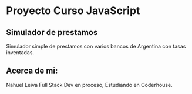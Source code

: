# Proyecto Curso JavaScript
## Simulador de prestamos
Simulador simple de prestamos con varios bancos de Argentina con tasas inventadas.

## Acerca de mi:
Nahuel Leiva Full Stack Dev en proceso, Estudiando en Coderhouse. 
